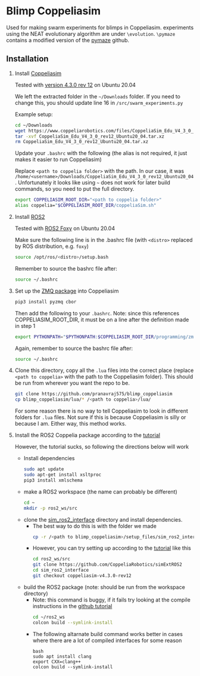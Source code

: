 # Blimp Coppeliasim
Used for making swarm experiments for blimps in Coppeliasim. experiments using the NEAT evolutionary algorithm are under ```\evolution```. 
```\pymaze``` contains a modified version of the [pymaze](https://github.com/jostbr/pymaze) github.

## Installation

1. Install [Coppeliasim](https://www.coppeliarobotics.com/)

    Tested with [version 4.3.0 rev 12](https://www.coppeliarobotics.com/files/CoppeliaSim_Edu_V4_3_0_rev12_Ubuntu20_04.tar.xz) on Ubuntu 20.04
    
    We left the extracted folder in the ```~/Downloads``` folder.
    If you need to change this, you should update line 16 in ```/src/swarm_experiments.py```

    Example setup:
   ```bash
   cd ~/Downloads
   wget https://www.coppeliarobotics.com/files/CoppeliaSim_Edu_V4_3_0_rev12_Ubuntu20_04.tar.xz
   tar -xvf CoppeliaSim_Edu_V4_3_0_rev12_Ubuntu20_04.tar.xz
   rm CoppeliaSim_Edu_V4_3_0_rev12_Ubuntu20_04.tar.xz
   ```
    
    Update your ```.bashrc``` with the following (the alias is not required, it just makes it easier to run Coppeliasim)
    
    Replace ```<path to coppelia folder>``` with the path. In our case, it was ```/home/<username>/Downloads/CoppeliaSim_Edu_V4_3_0_rev12_Ubuntu20_04```. Unfortunately it looks like using ```~``` does not work for later build commands, so you need to put the full directory.
    ```bash
    export COPPELIASIM_ROOT_DIR="<path to coppelia folder>"
    alias coppelia="$COPPELIASIM_ROOT_DIR/coppeliaSim.sh"
    ```


3. Install [ROS2](https://docs.ros.org/)

    Tested with [ROS2 Foxy](https://docs.ros.org/en/foxy/Installation/Ubuntu-Install-Debians.html) on Ubuntu 20.04
     
    Make sure the following line is in the .bashrc file (with `<distro>` replaced by ROS distribution, e.g. `foxy`)
    
    ```bash
    source /opt/ros/<distro>/setup.bash
    ```
    Remember to source the bashrc file after:
   
    ```bash
    source ~/.bashrc
    ```

5. Set up  the [ZMQ package](https://www.coppeliarobotics.com/helpFiles/en/zmqRemoteApiOverview.htm) into Coppeliasim
    ```bash
    pip3 install pyzmq cbor
    ```
    Then add the following to your ```.bashrc```. Note: since this references COPPELIASIM_ROOT_DIR, it must be on a line after the definition made in step 1
    ```bash
    export PYTHONPATH="$PYTHONPATH:$COPPELIASIM_ROOT_DIR/programming/zmqRemoteApi/clients/python"
    ```
    Again, remember to source the bashrc file after:
   
    ```bash
    source ~/.bashrc
    ```

6. Clone this directory, copy all the ```.lua``` files into the correct place (replace ```<path to coppelia>``` with the path to the Coppeliasim folder). This should be run from wherever you want the repo to be.

    ```bash
    git clone https://github.com/pranavraj575/blimp_coppeliasim
    cp blimp_coppeliasim/lua/* /<path to coppelia>/lua/
    ```
    
    For some reason there is no way to tell Coppeliasim to look in different folders for ```.lua``` files.
    Not sure if this is because Coppeliasim is silly or because I am. Either way, this method works.

7. Install the ROS2 Coppelia package according to the [tutorial](https://www.coppeliarobotics.com/helpFiles/en/ros2Tutorial.htm)

    However, the tutorial sucks, so following the directions below will work
    
    * Install dependencies
      ```bash
      sudo apt update
      sudo apt-get install xsltproc
      pip3 install xmlschema
      ```
    * make a ROS2 workspace (the name can probably be different)
      ```bash
      cd ~
      mkdir -p ros2_ws/src
      ```
    * clone the [sim_ros2_interface](https://github.com/CoppeliaRobotics/simExtROS2) directory and install dependencies.
      * The best way to do this is with the folder we made
          ```bash
          cp -r /<path to blimp_coppeliasim>/setup_files/sim_ros2_interface ros2_ws/src
          ```
      * However, you can try setting up according to the [tutorial](https://www.coppeliarobotics.com/helpFiles/en/ros2Tutorial.htm) like this
          ```bash
          cd ros2_ws/src
          git clone https://github.com/CoppeliaRobotics/simExtROS2
          cd sim_ros2_interface
          git checkout coppeliasim-v4.3.0-rev12
          ```
    * build the ROS2 package (note: should be run from the workspace directory)
      * Note: this command is buggy, if it fails try looking at the compile instructions in the [github tutorial](https://github.com/CoppeliaRobotics/simROS2)
        ```bash
        cd ~/ros2_ws
        colcon build --symlink-install
        ```
      * The following altarnate build command works better in cases where there are a lot of compiled interfaces for some reason
        ```
        bash
        sudo apt install clang
        export CXX=clang++
        colcon build --symlink-install
        ```

      

